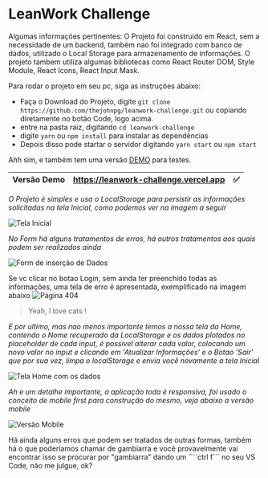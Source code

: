 # LeanWork Challenge

Algumas informações pertinentes:
O Projeto foi construido em React, sem a necessidade de um backend, também nao foi integrado com banco de dados, utilizado o Local Storage para armazenamento de informações. O projeto tambem utiliza algumas bibliotecas como React Router DOM, Style Module, React Icons, React Input Mask.

Para rodar o projeto em seu pc, siga as instruções abaixo:
* Faça o Download do Projeto, digite ```git clone https://github.com/thejohnpg/leanwork-challenge.git``` ou copiando diretamente no botão Code, logo acima.
* entre na pasta raiz, digitando ```cd leanwork-challenge```
* digite ```yarn``` ou ```npm install``` para instalar as dependências
* Depois disso pode startar o servidor digitando ```yarn start``` ou ```npm start```

Ahh sim, e também tem uma versão [DEMO](https://leanwork-challenge.vercel.app) para testes.

|Versão Demo|https://leanwork-challenge.vercel.app  | ✅
|--|--|--|


*O Projeto é simples e usa o LocalStorage para persistir as informações solicitadas na tela Inicial, como podemos ver na imagem a seguir*

![Tela Inicial](https://i.ibb.co/sCtKFsk/image.png)

*No Form há alguns tratamentos de erros, há outros tratamentos aos quais podem ser realizados ainda*

![Form de inserção de Dados](https://i.ibb.co/t37kWMT/image.png)

Se vc clicar no botao Login, sem ainda ter preenchido todas as informações, uma tela de erro é apresentada, exemplificado na imagem abaixo
![Página 404](https://i.ibb.co/SxC4sjp/image.png)

> Yeah, I love cats !

*E por ultimo, mas nao menos importante temos a nossa tela da Home, contendo o Nome recuperado da LocalStorage e os dados plotados no placeholder de cada input, é possivel alterar cada valor, colocando um novo valor no input e clicando em 'Atualizar Informações' e o Botao 'Sair' que por sua vez, limpa o localStorage e envia você novamente a tela Inicial*

![Tela Home com os dados](https://i.ibb.co/KVdbh1L/image.png)

*Ah e um detalhe importante, a aplicação toda é responsiva, foi usado o conceito de mobile first para construção do mesmo, veja abaixo a versão mobile*

![Versão Mobile](https://i.ibb.co/fMfGwpR/image.png)

Há ainda alguns erros que podem ser tratados de outras formas, também há o que poderiamos chamar de gambiarra e você provavelmente vai encontrar isso se procurar por "gambiarra" dando um ````ctrl f``` no seu VS Code, não me julgue, ok?